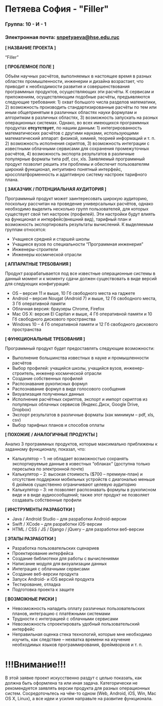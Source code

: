 # Петяева София - "Filler"

### Группа: 10 - И - 1
### Электронная почта: snpetyaeva@hse.edu.ruc


**[ НАЗВАНИЕ ПРОЕКТА ]**

“Filler”

**[ ПРОБЛЕМНОЕ ПОЛЕ ]**

Объём научных расчётов, выполняемых в настоящее время в разных областях промышленности, инженерии и дизайна возрастает, что приводит к необходимости развития и совершенствования программных продуктов, осуществляющих эти расчёты. К сервисам и приложениям, осуществляющим подобные расчёты, предъявляются следующие требования: 1) охват большого числа разделов математики, 2) возможность производить стандартизированные расчёты по тем или иным общепринятым в различных областях науки формулам и алгоритмам в различных областях, 3) возможность запускать на разных операционных системах. Однако, во всех имеющихся программных продуктах **отсутствует**, по нашим данным: 1) интегрированность математических расчётов с другими науками, использующими математический аппарат: физикой, химией, теорией информаций и т. п. 2) возможность исполнения скриптов, 3) возможность интеграции с известными облачными сервисами для сохранения промежуточных расчётов, 4) возможность экспорта результатов в различные популярные форматы типа pdf, csv, xls. Заявляемый программный продукт позволит решить эти проблемы и обеспечит пользователям широкий функционал, интуитивно понятный интерфейс, кроссплатформенность и адаптивную систему настроек тарифного плана. 

**[ ЗАКАЗЧИК / ПОТЕНЦИАЛЬНАЯ АУДИТОРИЯ ]**

Программный продукт может заинтересовать широкую аудиторию, поскольку рассчитан на проведение универсальных расчётов, однако необходимо выделить несколько групп пользователей, для которых существует свой тип настроек (профилей). Эти настройки будут влиять на функционал и интерфейс(внешний вид), тарифный план и возможность экспортировать результаты вычислений. К выделяемым группам относятся:

* Учащиеся средней и старшей школы
* Учащиеся вузов по специальности “Программная инженерия”
* Инженеры-строители
* Инженеры космической отрасли

**[ АППАРАТНЫЕ ТРЕБОВАНИЯ ]** 

Продукт разрабатывается под все известные операционные системы в данный момент и к моменту сдачи должен существовать в виде версий для следующих конфигураций:

* OS – версия 11 и выше, 10 Гб свободного места на гаджете
* Android – версия Nougat (Android 7) и выше, 12 Гб свободного места, 3 Гб оперативной памяти
* Облачная версия: браузеры Chrome, Firefox
* Mac OS X: версия El Capitan и выше, 4 Гб оперативной памяти и 10 Гб свободного дискового пространства
* Windows 10 – 4 Гб оперативной памяти и 12 Гб свободного дискового пространства 

**[ ФУНКЦИОНАЛЬНЫЕ ТРЕБОВАНИЯ ]**

Программный продукт будет предоставлять следующие возможности:
* Выполнение большинства известных в науке и промышленности расчётов 
* Выбор профилей: учащийся школы, учащийся вузов, инженер-строитель, инженер космической отрасли
* Создание собственных профилей 
* Распознавание рукописных формул
* Распознавание формул в виде голосового сообщения
* Визуализация полученных данных
* Исполнение расчётных скриптов, экспорт и импорт скриптов из популярных облачных сервисов 
  (Яндекс.Диск, Google Drive, Dropbox)
* Экспорт результатов в различные форматы (как минимум – pdf, xls, csv)
* Выбор тарифных планов и способов оплаты 

**[ ПОХОЖИЕ / АНАЛОГИЧНЫЕ ПРОДУКТЫ ]**

Анализ 3 программных продуктов, которые максимально приближены к заданному функционалу, показал, что:

* Калькулятор – 1: не обладает возможностью сохранять экспортируемые данные в известных “облаках“ (доступна только пересылка по электронной почте) 
*	Калькулятор – 2: высокая стоимость ($700 – премиум-план) и отсутствие поддержки мобильных устройств с диагональю меньше 6 дюймов существенно ограничивают целевую аудиторию
* Калькулятор – 3:  не позволяет распознавать формулы в рукописном виде и в виде аудиосообщений; также этот продукт не позволяет создавать собственные профили

**[ ИНСТРУМЕНТЫ РАЗРАБОТКИ ]**

*	Java / Android Studio – для разработки Android-версии
*	Swift / XCode – для разработки iOS-версии
*	HTML / CSS / JS / Django / jQuery – для разработки веб-версии

**[ ЭТАПЫ РАЗРАБОТКИ ]**

*	Разработка пользовательских сценариев
*	Проектирование интерфейса
*	Создание библиотеки для работы с вычислениями
*	Написание модуля для визуализации данных
*	Интеграция с облачными сервисами
*	Создание веб-версии продукта
*	Запуск Android- и iOS версий продукта
*	Тестирование, отладка
*	Подготовка проекта к защите

**[ ВОЗМОЖНЫЕ РИСКИ ]**

*	Невозможность наладить оплату различных пользовательских планов, интеграцию с платёжными системами
*	Трудности с интеграцией с облачными сервисами
*	Невозможность спроектировать удобный пользовательский интерфейс 
*	Неправильная оценка стека технологий, которые мне необходимо изучить, как следствие – нехватка времени на изучение    необходимых языков программирования, фреймворков и т. п.

# !!!Внимание!!!
В этой заявке проект искусственно раздут с целью показать, как должна быть оформлена та или иная задача. Категорически не рекомендуется заявлять версии продукта для разных операционных систем. Сосредоточьтесь на чём-то одном (Web, Android, iOS, Win, Mac OS X, Linux), а все идеи и усилия направьте на развитие функционала.

